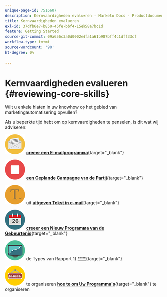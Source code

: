 ```yaml
---
unique-page-id: 7516607
description: Kernvaardigheden evalueren - Marketo Docs - Productdocumentatie
title: Kernvaardigheden evalueren
exl-id: 37dfb6e7-b850-45fe-bbf4-15eb58a7bc1d
feature: Getting Started
source-git-commit: 09a656c3a0d0002edfa1a61b987bff4c1dff33cf
workflow-type: tm+mt
source-wordcount: '90'
ht-degree: 0%

---
```


# Kernvaardigheden evalueren {#reviewing-core-skills}

Wilt u enkele hiaten in uw knowhow op het gebied van marketingautomatisering opvullen?

Als u beperkte tijd hebt om op kernvaardigheden te penselen, is dit wat wij adviseren:

![ creeer een E-mailprogramma ](assets/reviewing-core-skills-1.png) [**creeer een E-mailprogramma**](/help/marketo/product-docs/email-marketing/email-programs/creating-an-email-program/create-an-email-program.md){target="_blank"}

<p>

![ annuleert een Geplande Campagne van de Partij ](assets/reviewing-core-skills-2.png) [**een Geplande Campagne van de Partij**](/help/marketo/product-docs/core-marketo-concepts/smart-campaigns/using-smart-campaigns/cancel-a-scheduled-batch-campaign-run.md){target="_blank"}

<p>

![ geeft Tekst in een E-mail ](assets/reviewing-core-skills-3.png) uit [**uitgeven Tekst in e-mail**](/help/marketo/product-docs/email-marketing/general/email-editor-2/edit-elements-in-an-email.md){target="_blank"}

<p>

![ creeer een Nieuw Programma van de Gebeurtenis ](assets/reviewing-core-skills-4.png) [**creeer een Nieuw Programma van de Gebeurtenis**](/help/marketo/product-docs/demand-generation/events/understanding-events/create-a-new-event-program.md){target="_blank"}

<p>

![ ](assets/reviewing-core-skills-5.png) de Types van Rapport 1} [****](/help/marketo/product-docs/reporting/basic-reporting/report-types/report-type-overview.md){target="_blank"}

<p>

![ hoe te om Uw Programma&#39;s ](assets/reviewing-core-skills-6.png) te organiseren [**hoe te om Uw Programma&#39;s**](/help/marketo/product-docs/core-marketo-concepts/programs/working-with-programs/best-practice-how-to-organize-your-programs.md){target="_blank"} te organiseren
